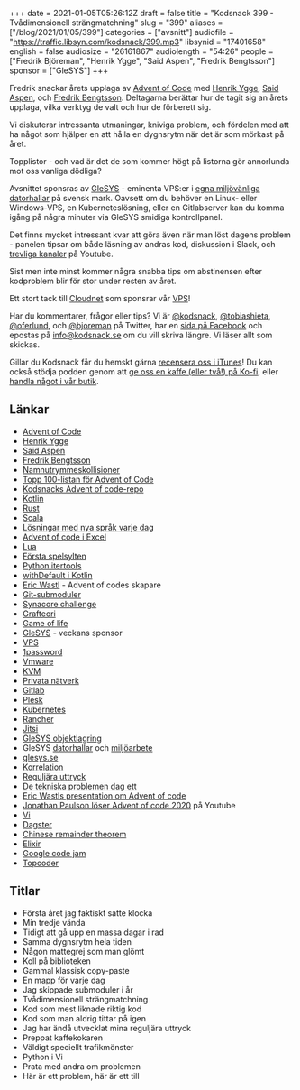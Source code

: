 +++
date = 2021-01-05T05:26:12Z
draft = false
title = "Kodsnack 399 - Tvådimensionell strängmatchning"
slug = "399"
aliases = ["/blog/2021/01/05/399"]
categories = ["avsnitt"]
audiofile = "https://traffic.libsyn.com/kodsnack/399.mp3"
libsynid = "17401658"
english = false
audiosize = "26161867"
audiolength = "54:26"
people = ["Fredrik Björeman", "Henrik Ygge", "Said Aspen", "Fredrik Bengtsson"]
sponsor = ["GleSYS"]
+++

Fredrik snackar årets upplaga av [Advent of Code](https://adventofcode.com/) med [Henrik Ygge](https://www.linkedin.com/in/henrik-ygge-76b62258), [Said Aspen](https://www.saidaspen.se/), och [Fredrik Bengtsson](https://twitter.com/Fronkan). Deltagarna berättar hur de tagit sig an årets upplaga, vilka verktyg de valt och hur de förberett sig.

Vi diskuterar intressanta utmaningar, kniviga problem, och fördelen med att ha något som hjälper en att hålla en dygnsrytm när det är som mörkast på året.

Topplistor - och vad är det de som kommer högt på listorna gör annorlunda mot oss vanliga dödliga?

Avsnittet sponsras av [GleSYS](https://glesys.se/) - eminenta VPS:er i [egna miljövänliga datorhallar](https://glesys.se/datacenter) på svensk mark. Oavsett om du behöver en Linux- eller Windows-VPS, en Kuberneteslösning, eller en Gitlabserver kan du komma igång på några minuter via GleSYS smidiga kontrollpanel.

Det finns mycket intressant kvar att göra även när man löst dagens problem - panelen tipsar om både läsning av andras kod, diskussion i Slack, och [ trevliga kanaler](https://www.youtube.com/channel/UCuWLIm0l4sDpEe28t41WITA/videos) på Youtube.

Sist men inte minst kommer några snabba tips om abstinensen efter kodproblem blir för stor under resten av året.

Ett stort tack till [Cloudnet](http://www.cloudnet.se) som sponsrar vår [VPS](http://en.wikipedia.org/wiki/Virtual_private_server)!

Har du kommentarer, frågor eller tips? Vi är [@kodsnack](https://www.twitter.com/kodsnack), [@tobiashieta](https://www.twitter.com/tobiashieta), [@oferlund](https://www.twitter.com/oferlund), och [@bjoreman](https://www.twitter.com/bjoreman) på Twitter, har en [sida på Facebook](https://www.facebook.com/kodsnack) och epostas på [info@kodsnack.se](mailto:info@kodsnack.se) om du vill skriva längre. Vi läser allt som skickas.

Gillar du Kodsnack får du hemskt gärna [recensera oss i iTunes](http://itunes.apple.com/se/podcast/kodsnack/id561631498?l=en)! Du kan också stödja podden genom att <a href="https://ko-fi.com/kodsnack" rel="payment">ge oss en kaffe (eller två!) på Ko-fi</a>, eller [handla något i vår butik](https://shop.spreadshirt.se/kodsnack/).

## Länkar ##
* [Advent of Code](https://adventofcode.com/)
* [Henrik Ygge](https://www.linkedin.com/in/henrik-ygge-76b62258)
* [Said Aspen](https://www.saidaspen.se/)
* [Fredrik Bengtsson](https://twitter.com/Fronkan)
* [Namnutrymmeskollisioner](https://en.wikipedia.org/wiki/Naming_collision)
* [Topp 100-listan för Advent of Code](https://adventofcode.com/2020/leaderboard)
* [Kodsnacks Advent of code-repo](https://github.com/kodsnack/advent_of_code_2020)
* [Kotlin](https://en.wikipedia.org/wiki/Kotlin_%28programming_language%29)
* [Rust](https://en.wikipedia.org/wiki/Rust_%28programming_language%29)
* [Scala](https://en.wikipedia.org/wiki/Scala_%28programming_language%29)
* [Lösningar med nya språk varje dag](https://m.signalvnoise.com/my-polyglot-advent-of-code/)
* [Advent of code i Excel](https://www.youtube.com/playlist?list=PL5ZJ5xCmOlkkp1Wsr155u5YdolRnECZua)
* [Lua](https://en.wikipedia.org/wiki/Lua_%28programming_language%29)
* [Första spelsylten](https://itch.io/jam/kodsnacks-2veckorssylt)
* [Python itertools](https://docs.python.org/3/library/itertools.html)
* [withDefault i Kotlin](https://kotlinlang.org/api/latest/jvm/stdlib/kotlin.collections/with-default.html)
* [Eric Wastl](http://was.tl/) - Advent of codes skapare
* [Git-submoduler](https://git-scm.com/book/en/v2/Git-Tools-Submodules)
* [Synacore challenge](https://challenge.synacor.com/)
* [Grafteori](https://en.wikipedia.org/wiki/Graph_theory)
* [Game of life](https://en.wikipedia.org/wiki/Conway%27s_Game_of_Life)
* [GleSYS](https://glesys.se/) - veckans sponsor
* [VPS](https://en.wikipedia.org/wiki/Virtual_private_server)
* [1password](https://en.wikipedia.org/wiki/1Password)
* [Vmware](https://en.wikipedia.org/wiki/VMware)
* [KVM](https://en.wikipedia.org/wiki/Kernel-based_Virtual_Machine)
* [Privata nätverk](https://en.wikipedia.org/wiki/Virtual_private_network)
* [Gitlab](https://en.wikipedia.org/wiki/GitLab)
* [Plesk](https://en.wikipedia.org/wiki/Plesk)
* [Kubernetes](https://en.wikipedia.org/wiki/Kubernetes)
* [Rancher](https://rancher.com/)
* [Jitsi](https://en.wikipedia.org/wiki/Jitsi)
* [GleSYS objektlagring](https://glesys.se/tjanster/objektlagring)
* GleSYS [datorhallar](https://glesys.se/datacenter) och [miljöarbete](https://glesys.se/foretaget/miljoarbete)
* [glesys.se](https://glesys.se/)
* [Korrelation](https://en.wikipedia.org/wiki/Correlation_function)
* [Reguljära uttryck](https://en.wikipedia.org/wiki/Regular_expression)
* [De tekniska problemen dag ett](https://www.reddit.com/r/adventofcode/comments/k4ejjz/2020_day_1_unlock_crash_postmortem/)
* [Eric Wastls presentation om Advent of code](https://www.youtube.com/watch?v=bS9882S0ZHs)
* [Jonathan Paulson löser Advent of code 2020](https://www.youtube.com/channel/UCuWLIm0l4sDpEe28t41WITA/videos) på Youtube
* [Vi](https://en.wikipedia.org/wiki/Vi)
* [Dagster](https://dagster.io/)
* [Chinese remainder theorem](https://en.wikipedia.org/wiki/Chinese_remainder_theorem)
* [Elixir](https://en.wikipedia.org/wiki/Elixir_%28programming_language%29)
* [Google code jam](https://codingcompetitions.withgoogle.com/codejam)
* [Topcoder](https://www.topcoder.com/)

## Titlar ##
* Första året jag faktiskt satte klocka
* Min tredje vända
* Tidigt att gå upp en massa dagar i rad
* Samma dygnsrytm hela tiden
* Någon mattegrej som man glömt
* Koll på biblioteken
* Gammal klassisk copy-paste
* En mapp för varje dag
* Jag skippade submoduler i år
* Tvådimensionell strängmatchning
* Kod som mest liknade riktig kod
* Kod som man aldrig tittar på igen
* Jag har ändå utvecklat mina reguljära uttryck
* Preppat kaffekokaren
* Väldigt speciellt trafikmönster
* Python i Vi
* Prata med andra om problemen
* Här är ett problem, här är ett till